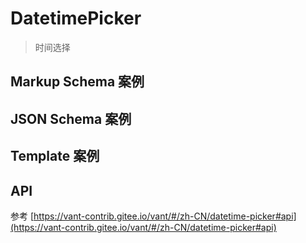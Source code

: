 # DatetimePicker

> 时间选择

## Markup Schema 案例

<dumi-previewer demoPath="guide/datetime-picker/markup-schema" />

## JSON Schema 案例

<dumi-previewer demoPath="guide/datetime-picker/json-schema" />

## Template 案例

<dumi-previewer demoPath="guide/datetime-picker/template" />

## API

参考 [https://vant-contrib.gitee.io/vant/#/zh-CN/datetime-picker#api](https://vant-contrib.gitee.io/vant/#/zh-CN/datetime-picker#api)
